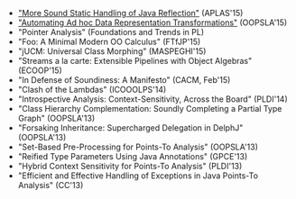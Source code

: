 * ["More Sound Static Handling of Java Reflection"](http://yanniss.github.io/reflection-aplas15.pdf) (APLAS'15)
* ["Automating Ad hoc Data Representation Transformations"](http://yanniss.github.io/adrt-oopsla15.pdf) (OOPSLA'15)
* "Pointer Analysis" (Foundations and Trends in PL)
* "Foo: A Minimal Modern OO Calculus" (FTfJP'15)
* "jUCM: Universal Class Morphing" (MASPEGHI'15)
* "Streams a la carte: Extensible Pipelines with Object Algebras" (ECOOP'15)
* "In Defense of Soundiness: A Manifesto" (CACM, Feb'15)
* "Clash of the Lambdas" (ICOOOLPS'14)
* "Introspective Analysis: Context-Sensitivity, Across the Board" (PLDI'14)
* "Class Hierarchy Complementation: Soundly Completing a Partial Type Graph" (OOPSLA'13)
* "Forsaking Inheritance: Supercharged Delegation in DelphJ" (OOPSLA'13)
* "Set-Based Pre-Processing for Points-To Analysis" (OOPSLA'13)
* "Reified Type Parameters Using Java Annotations" (GPCE'13)
* "Hybrid Context Sensitivity for Points-To Analysis" (PLDI'13)
* "Efficient and Effective Handling of Exceptions in Java Points-To Analysis" (CC'13)
